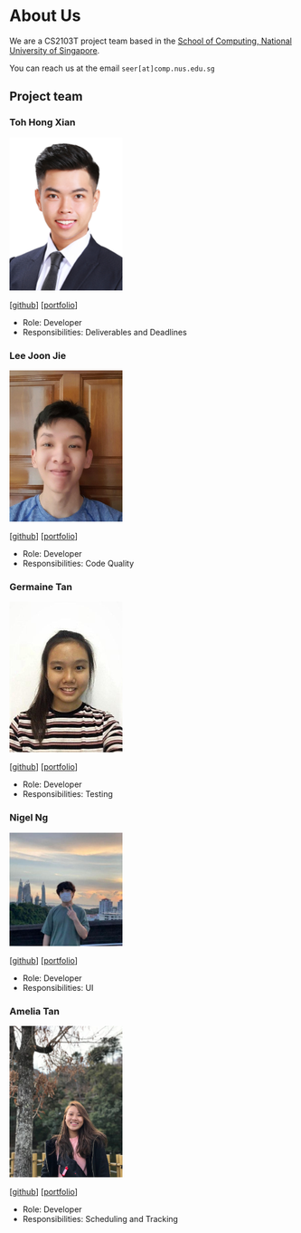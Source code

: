 # About Us

We are a CS2103T project team based in the [School of Computing, National University of Singapore](http://www.comp.nus.edu.sg).

You can reach us at the email `seer[at]comp.nus.edu.sg`

## Project team

### Toh Hong Xian

<img src="images/raythx98.png" width="200px">

[[github](https://github.com/raythx98)]
[[portfolio](team/raythx98.md)]

* Role: Developer
* Responsibilities: Deliverables and Deadlines

### Lee Joon Jie

<img src="images/breadpeanutbutter.png" width="200px">

[[github](http://github.com/BreadPeanutButter)]
[[portfolio](team/breadpeanutbutter.md)]

* Role: Developer
* Responsibilities: Code Quality

### Germaine Tan

<img src="images/g-erm.png" width="200px">

[[github](http://github.com/g-erm)] [[portfolio](team/g-erm.md)]

* Role: Developer
* Responsibilities: Testing

### Nigel Ng

<img src="images/vangoghhh.png" width="200px">

[[github](http://github.com/vanGoghhh)]
[[portfolio](team/vangoghhh.md)]

* Role: Developer
* Responsibilities: UI

### Amelia Tan

<img src="images/ameliatjy.png" width="200px">

[[github](http://github.com/ameliatjy)]
[[portfolio](team/ameliatjy.md)]

* Role: Developer
* Responsibilities: Scheduling and Tracking
